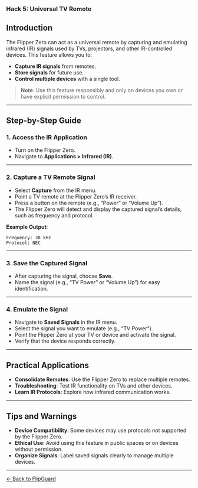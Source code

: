 ### **Hack 5: Universal TV Remote**

## **Introduction**
The Flipper Zero can act as a universal remote by capturing and emulating infrared (IR) signals used by TVs, projectors, and other IR-controlled devices. This feature allows you to:
- **Capture IR signals** from remotes.
- **Store signals** for future use.
- **Control multiple devices** with a single tool.

> **Note**: Use this feature responsibly and only on devices you own or have explicit permission to control.

---

## **Step-by-Step Guide**

### **1. Access the IR Application**
- Turn on the Flipper Zero.
- Navigate to **Applications > Infrared (IR)**.

---

### **2. Capture a TV Remote Signal**
- Select **Capture** from the IR menu.
- Point a TV remote at the Flipper Zero’s IR receiver.
- Press a button on the remote (e.g., “Power” or “Volume Up”).
- The Flipper Zero will detect and display the captured signal’s details, such as frequency and protocol.

**Example Output**:
```
Frequency: 38 kHz
Protocol: NEC
```

---

### **3. Save the Captured Signal**
- After capturing the signal, choose **Save**.
- Name the signal (e.g., “TV Power” or “Volume Up”) for easy identification.

---

### **4. Emulate the Signal**
- Navigate to **Saved Signals** in the IR menu.
- Select the signal you want to emulate (e.g., “TV Power”).
- Point the Flipper Zero at your TV or device and activate the signal.
- Verify that the device responds correctly.

---

## **Practical Applications**
- **Consolidate Remotes**: Use the Flipper Zero to replace multiple remotes.
- **Troubleshooting**: Test IR functionality on TVs and other devices.
- **Learn IR Protocols**: Explore how infrared communication works.

---

## **Tips and Warnings**
- **Device Compatibility**: Some devices may use protocols not supported by the Flipper Zero.
- **Ethical Use**: Avoid using this feature in public spaces or on devices without permission.
- **Organize Signals**: Label saved signals clearly to manage multiple devices.

---

[← Back to FlipGuard](./README.md)
